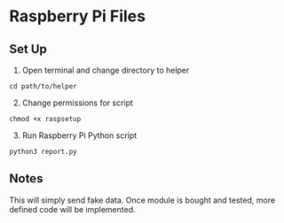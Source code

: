 # Raspberry Pi Files

## Set Up
1) Open terminal and change directory to helper
```
cd path/to/helper
```
2) Change permissions for script
```
chmod +x raspsetup
```
3) Run Raspberry Pi Python script
```
python3 report.py
```

## Notes
This will simply send fake data. Once module is bought and tested, more defined code will be implemented.